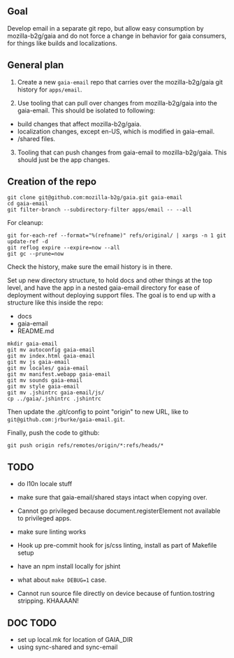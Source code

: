 ## Goal

Develop email in a separate git repo, but allow easy consumption by mozilla-b2g/gaia and do not force a change in behavior for gaia consumers, for things like builds and localizations.

## General plan

1) Create a new `gaia-email` repo that carries over the mozilla-b2g/gaia git history for `apps/email`.

2) Use tooling that can pull over changes from mozilla-b2g/gaia into the gaia-email. This should be isolated to following:

* build changes that affect mozilla-b2g/gaia.
* localization changes, except en-US, which is modified in gaia-email.
* /shared files.

3) Tooling that can push changes from gaia-email to mozilla-b2g/gaia. This should just be the app changes.

## Creation of the repo

```
git clone git@github.com:mozilla-b2g/gaia.git gaia-email
cd gaia-email
git filter-branch --subdirectory-filter apps/email -- --all
```

For cleanup:

```
git for-each-ref --format="%(refname)" refs/original/ | xargs -n 1 git update-ref -d
git reflog expire --expire=now --all
git gc --prune=now
```

Check the history, make sure the email history is in there.

Set up new directory structure, to hold docs and other things at the top level, and have the app in a nested gaia-email directory for ease of deployment without deploying support files. The goal is to end up with a structure like this inside the repo:

* docs
* gaia-email
* README.md

```
mkdir gaia-email
git mv autoconfig gaia-email
git mv index.html gaia-email
git mv js gaia-email
git mv locales/ gaia-email
git mv manifest.webapp gaia-email
git mv sounds gaia-email
git mv style gaia-email
git mv .jshintrc gaia-email/js/
cp ../gaia/.jshintrc .jshintrc
```


Then update the .git/config to point "origin" to new URL, like to `git@github.com:jrburke/gaia-email.git`.

Finally, push the code to github:

```
git push origin refs/remotes/origin/*:refs/heads/*
```

## TODO

* do l10n locale stuff
* make sure that gaia-email/shared stays intact when copying over.

* Cannot go privileged because document.registerElement not available to privileged apps.
* make sure linting works
* Hook up pre-commit hook for js/css linting, install as part of Makefile setup
* have an npm install locally for jshint
* what about `make DEBUG=1` case.
* Cannot run source file directly on device because of funtion.tostring stripping. KHAAAAN!

## DOC TODO

* set up local.mk for location of GAIA_DIR
* using sync-shared and sync-email


